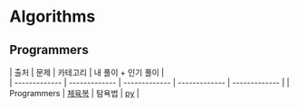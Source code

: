 # Algorithms

## Programmers
| 출처 | 문제 | 카테고리 | 내 풀이 + 인기 풀이 |  
| ------------- | ------------- | ------------- | ------------- | ------------- |
| Programmers | [체육복](https://programmers.co.kr/learn/courses/30/lessons/42862) | 탐욕법 | [py](Programmers/Gymcloth_Greedy.py) |
